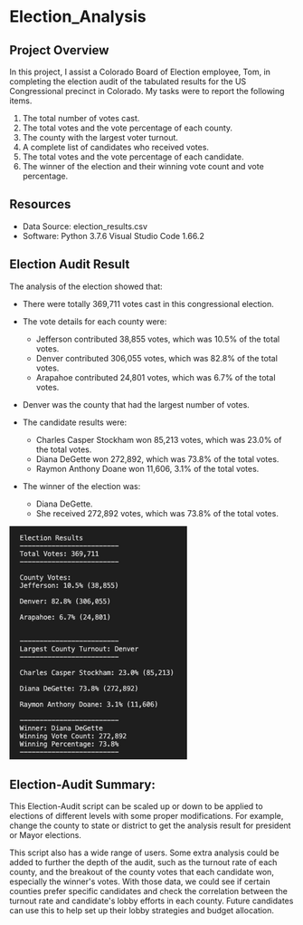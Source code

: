 # Election_Analysis

## Project Overview
In this project, I assist a Colorado Board of Election employee, Tom, in completing the election audit of the tabulated results for the US Congressional precinct in Colorado. My tasks were to report the following items.

1. The total number of votes cast.
2. The total votes and the vote percentage of each county.
3. The county with the largest voter turnout.
4. A complete list of candidates who received votes.
5. The total votes and the vote percentage of each candidate.
6. The winner of the election and their winning vote count and vote percentage.


## Resources
- Data Source: election_results.csv
- Software: Python 3.7.6 Visual Studio Code 1.66.2

## Election Audit Result

The analysis of the election showed that:
- There were totally 369,711 votes cast in this congressional election.
- The vote details for each county were:
    - Jefferson contributed 38,855 votes, which was 10.5% of the total votes.
    - Denver contributed 306,055 votes, which was 82.8% of the total votes.
    - Arapahoe contributed 24,801 votes, which was 6.7% of the total votes.
- Denver was the county that had the largest number of votes.
- The candidate results were:
    - Charles Casper Stockham won 85,213 votes, which was 23.0% of the total votes.
    - Diana DeGette won 272,892, which was 73.8% of the total votes.
    - Raymon Anthony Doane won 11,606, 3.1% of the total votes.

- The winner of the election was:
    - Diana DeGette. 
    - She received 272,892 votes, which was 73.8% of the total votes.

![ElectionResult](Election_Result.png)


## Election-Audit Summary: 

This Election-Audit script can be scaled up or down to be applied to elections of different levels with some proper modifications. For example, change the county to state or district to get the analysis result for president or Mayor elections. 

This script also has a wide range of users. Some extra analysis could be added to further the depth of the audit, such as the turnout rate of each county, and the breakout of the county votes that each candidate won, especially the winner's votes. With those data, we could see if certain counties prefer specific candidates and check the correlation between the turnout rate and candidate's lobby efforts in each county. Future candidates can use this to help set up their lobby strategies and budget allocation. 
